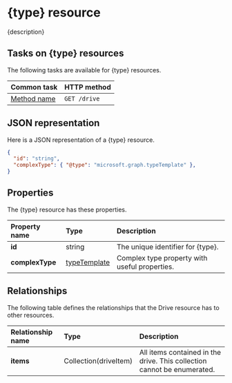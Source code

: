 # {type} resource

{description}

## Tasks on {type} resources

The following tasks are available for {type} resources.

| Common task                                             | HTTP method                   |
|:--------------------------------------------------------|:------------------------------|
| [Method name](resource-template.md)                     | `GET /drive`                  |

## JSON representation

Here is a JSON representation of a {type} resource.

<!-- { "blockType": "resource", "@type": "microsoft.graph.typeTemplate",
       "keyProperty": "id", "optionalProperties": [ ] } -->

```json
{
  "id": "string",
  "complexType": { "@type": "microsoft.graph.typeTemplate" },
}
```

## Properties

The {type} resource has these properties.

| Property name   | Type                                | Description                                   |
|:----------------|:------------------------------------|:----------------------------------------------|
| **id**          | string                              | The unique identifier for {type}.             |
| **complexType** | [typeTemplate](resource-template.md) | Complex type property with useful properties. |

## Relationships

The following table defines the relationships that the Drive resource has to other resources.

| Relationship name | Type                  | Description                                                             |
|:------------------|:----------------------|:------------------------------------------------------------------------|
| **items**         | Collection(driveItem) | All items contained in the drive. This collection cannot be enumerated. |

<!--
 {
  "type": "#page.annotation",
  "description": "Page description for SEO",
  "keywords": "Keywords for SEO",
  "section": "templates",
  "tocPath": "Path/In/TOC"
} -->
